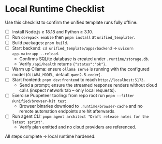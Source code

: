 # Local Runtime Checklist

Use this checklist to confirm the unified template runs fully offline.

- [ ] Install Node.js ≥ 18.18 and Python ≥ 3.10.
- [ ] Run `corepack enable` then `pnpm install` at `unified_template/`.
- [ ] Build packages: `pnpm build`.
- [ ] Start backend: `cd unified_template/apps/backend` → `uvicorn app.main:app --reload`.
  - Confirms SQLite database is created under `.runtime/storage.db`.
  - Verify `/api/health` returns `{"status":"ok"}`.
- [ ] Warm up Ollama: ensure `ollama serve` is running with the configured model (`OLLAMA_MODEL`, default `qwen2.5-coder`).
- [ ] Start frontend: `pnpm dev:frontend` to reach `http://localhost:5173`.
  - Send a prompt; ensure the streamed response renders without cloud calls (inspect network tab – only local requests).
- [ ] Exercise Puppeteer tooling: from repo root run `pnpm --filter @unified/browser-kit test`.
  - Browser binaries download to `.runtime/browser-cache` and no remote automation endpoints are hit afterwards.
- [ ] Run agent CLI: `pnpm agent architect "Draft release notes for the latest sprint"`.
  - Verify plan emitted and no cloud providers are referenced.

All steps complete ⇒ local runtime hardened.
